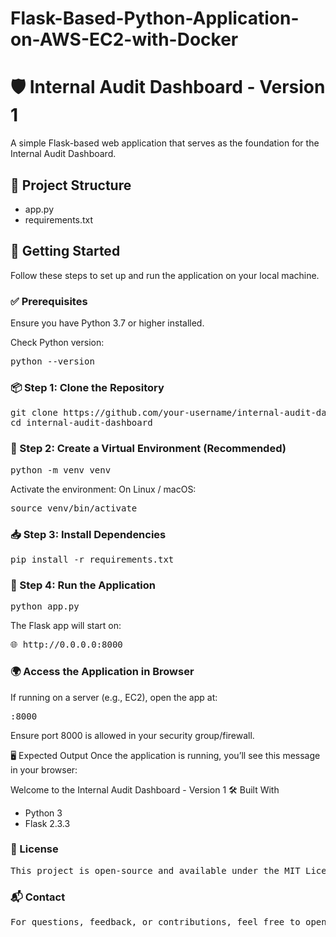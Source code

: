 # Flask-Based-Python-Application-on-AWS-EC2-with-Docker

# 🛡️ Internal Audit Dashboard - Version 1

A simple Flask-based web application that serves as the foundation for the Internal Audit Dashboard.

## 📁 Project Structure

- app.py
- requirements.txt


## 🚀 Getting Started

Follow these steps to set up and run the application on your local machine.

### ✅ Prerequisites

Ensure you have Python 3.7 or higher installed.

Check Python version:

<pre>python --version</pre>


### 📦 Step 1: Clone the Repository

<pre>git clone https://github.com/your-username/internal-audit-dashboard.git
cd internal-audit-dashboard</pre>

### 🐍 Step 2: Create a Virtual Environment (Recommended)

<pre>python -m venv venv</pre>

Activate the environment:
On Linux / macOS:

<pre>source venv/bin/activate</pre>
### 📥 Step 3: Install Dependencies

<pre>pip install -r requirements.txt</pre>
### 🏃 Step 4: Run the Application

<pre>python app.py</pre>
The Flask app will start on:
<pre>🌐 http://0.0.0.0:8000</pre>

### 🌍 Access the Application in Browser
If running on a server (e.g., EC2), open the app at:
<pre><your-ec2-public-ip>:8000</pre>
Ensure port 8000 is allowed in your security group/firewall.

🖥️ Expected Output
Once the application is running, you’ll see this message in your browser:


Welcome to the Internal Audit Dashboard - Version 1
🛠️ Built With
- Python 3
- Flask 2.3.3

### 📄 License
<pre>This project is open-source and available under the MIT License.</pre>

### 📬 Contact
<pre>For questions, feedback, or contributions, feel free to open an issue or submit a pull request.</pre>
